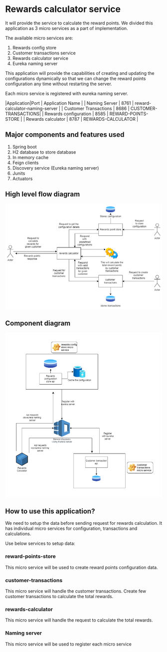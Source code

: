 # Rewards calculator service

It will provide the service to calculate the reward points. We divided this application as 3 micro services as a part of implementation.

The available micro services are:

1. Rewards config store
2. Customer transactions service
3. Rewards calculator service
4. Eureka naming server

This application will provide the capabilities of creating and updating the configurations dynamically so that we can change the reward points configuration any time
without restarting the server.

Each micro service is registered with eureka naming server.

|Application|Port | Application Name | 
| Naming Server | 8761 | reward-calculator-naming-server |
| Customer Transactions | 8686 | CUSTOMER-TRANSACTIONS|
| Rewards configuration | 8585 | REWARD-POINTS-STORE |
| Rewards calculator | 8787 | REWARDS-CALCULATOR |

## Major components and features used

1. Spring boot
2. H2 database to store database
3. In memory cache
4. Feign clients
5. Discovery service (Eureka naming server)
6. Junits
7. Actuators

## High level flow diagram
![alt text](https://github.com/sureshdharisi/rewards_calculator/blob/develop/rewards-calculator-parent/record_calculator_design-High_Level_Diagram.png?raw=true)

## Component diagram
![alt text](https://github.com/sureshdharisi/rewards_calculator/blob/develop/rewards-calculator-parent/record_calculator_design-Architecture_Diagram.png?raw=true)

## How to use this application?
We need to setup the data before sending request for rewards calculation.
It has individual micro services for configuration, transactions and calculations. 

Use below services to setup data:

### reward-points-store

This micro service will be used to create reward points configuration data.

### customer-transactions

This micro service will handle the customer transactions. Create few customer transactions to calculate the total rewards.

### rewards-calculator

This micro service will handle the request to calculate the total rewards.

### Naming server

This micro service will be used to register each micro service
